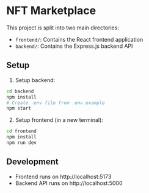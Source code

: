 # NFT Marketplace

This project is split into two main directories:

- `frontend/`: Contains the React frontend application
- `backend/`: Contains the Express.js backend API

## Setup

1. Setup backend:
```bash
cd backend
npm install
# Create .env file from .env.example
npm start
```

2. Setup frontend (in a new terminal):
```bash
cd frontend
npm install
npm run dev
```

## Development

- Frontend runs on http://localhost:5173
- Backend API runs on http://localhost:5000